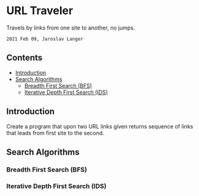 # URL Traveler

Travels by links from one site to another, no jumps.

`2021 Feb 09, Jaroslav Langer`

## Contents

<!-- TOC GFM -->

* [Introduction](#introduction)
* [Search Algorithms](#search-algorithms)
    * [Breadth First Search (BFS)](#breadth-first-search-bfs)
    * [Iterative Depth First Search (IDS)](#iterative-depth-first-search-ids)

<!-- /TOC -->

## Introduction

Create a program that upon two URL links given returns sequence of links that leads from first site to the second.

## Search Algorithms

### Breadth First Search (BFS)

### Iterative Depth First Search (IDS)


